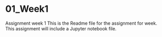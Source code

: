 # 01_Week1
Assignment week 1
This is the Readme file for the assignment for week.  
This assignment will include a Jupyter notebook file.
